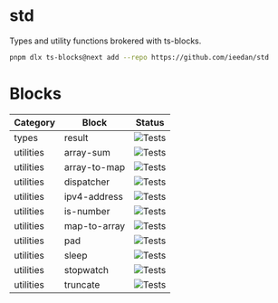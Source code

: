 # std

Types and utility functions brokered with ts-blocks.

```bash
pnpm dlx ts-blocks@next add --repo https://github.com/ieedan/std
```

# Blocks

| Category  | Block        | Status                                                                     |
| --------- | ------------ | -------------------------------------------------------------------------- |
| types     | result       | ![Tests](https://github.com/ieedan/std/actions/workflows/ci.yml/badge.svg) |
| utilities | array-sum    | ![Tests](https://github.com/ieedan/std/actions/workflows/ci.yml/badge.svg) |
| utilities | array-to-map | ![Tests](https://github.com/ieedan/std/actions/workflows/ci.yml/badge.svg) |
| utilities | dispatcher   | ![Tests](https://github.com/ieedan/std/actions/workflows/ci.yml/badge.svg) |
| utilities | ipv4-address | ![Tests](https://github.com/ieedan/std/actions/workflows/ci.yml/badge.svg) |
| utilities | is-number    | ![Tests](https://github.com/ieedan/std/actions/workflows/ci.yml/badge.svg) |
| utilities | map-to-array | ![Tests](https://github.com/ieedan/std/actions/workflows/ci.yml/badge.svg) |
| utilities | pad          | ![Tests](https://github.com/ieedan/std/actions/workflows/ci.yml/badge.svg) |
| utilities | sleep        | ![Tests](https://github.com/ieedan/std/actions/workflows/ci.yml/badge.svg) |
| utilities | stopwatch    | ![Tests](https://github.com/ieedan/std/actions/workflows/ci.yml/badge.svg) |
| utilities | truncate     | ![Tests](https://github.com/ieedan/std/actions/workflows/ci.yml/badge.svg) |
